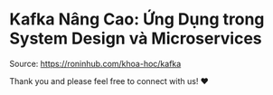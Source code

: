 # Kafka Nâng Cao: Ứng Dụng trong System Design và Microservices

Source: https://roninhub.com/khoa-hoc/kafka 

Thank you and please feel free to connect with us! ❤